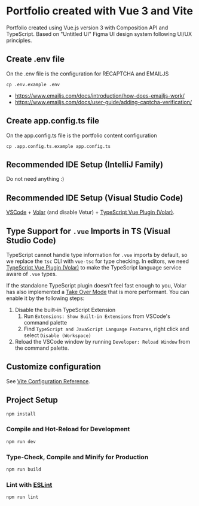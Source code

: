 # Portfolio created with Vue 3 and Vite

Portfolio created using Vue.js version 3 with Composition API and TypeScript. Based on "Untitled UI" Figma UI design system following UI/UX principles.


## Create .env file
On the .env file is the configuration for RECAPTCHA and EMAILJS
```shell
cp .env.example .env
```
- https://www.emailjs.com/docs/introduction/how-does-emailjs-work/
- https://www.emailjs.com/docs/user-guide/adding-captcha-verification/

## Create app.config.ts file
On the app.config.ts file is the portfolio content configuration
```shell
cp .app.config.ts.example app.config.ts
```

## Recommended IDE Setup (IntelliJ Family)
Do not need anything :)

## Recommended IDE Setup (Visual Studio Code)

[VSCode](https://code.visualstudio.com/) + [Volar](https://marketplace.visualstudio.com/items?itemName=Vue.volar) (and disable Vetur) + [TypeScript Vue Plugin (Volar)](https://marketplace.visualstudio.com/items?itemName=Vue.vscode-typescript-vue-plugin).

## Type Support for `.vue` Imports in TS (Visual Studio Code)

TypeScript cannot handle type information for `.vue` imports by default, so we replace the `tsc` CLI with `vue-tsc` for type checking. In editors, we need [TypeScript Vue Plugin (Volar)](https://marketplace.visualstudio.com/items?itemName=Vue.vscode-typescript-vue-plugin) to make the TypeScript language service aware of `.vue` types.

If the standalone TypeScript plugin doesn't feel fast enough to you, Volar has also implemented a [Take Over Mode](https://github.com/johnsoncodehk/volar/discussions/471#discussioncomment-1361669) that is more performant. You can enable it by the following steps:

1. Disable the built-in TypeScript Extension
    1) Run `Extensions: Show Built-in Extensions` from VSCode's command palette
    2) Find `TypeScript and JavaScript Language Features`, right click and select `Disable (Workspace)`
2. Reload the VSCode window by running `Developer: Reload Window` from the command palette.

## Customize configuration

See [Vite Configuration Reference](https://vitejs.dev/config/).

## Project Setup

```sh
npm install
```

### Compile and Hot-Reload for Development

```sh
npm run dev
```

### Type-Check, Compile and Minify for Production

```sh
npm run build
```

### Lint with [ESLint](https://eslint.org/)

```sh
npm run lint
```
